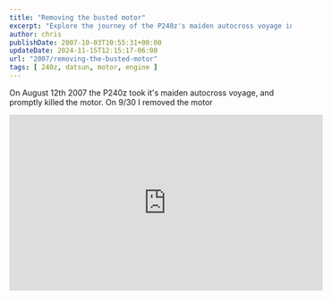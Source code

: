 ```yaml
---
title: "Removing the busted motor"
excerpt: "Explore the journey of the P240z's maiden autocross voyage in 2007 and its subsequent engine removal process."
author: chris
publishDate: 2007-10-03T10:55:31+00:00
updateDate: 2024-11-15T12:15:17-06:00
url: "2007/removing-the-busted-motor"
tags: [ 240z, datsun, motor, engine ]
---
```


On August 12th 2007 the P240z took it's maiden autocross voyage, and promptly killed the motor. On 9/30 I removed the motor

<iframe width="560" height="315" src="https://www.youtube.com/embed/6i3pUHJwBuQ?si=Pch8LzGdoDW4DS8a" title="YouTube video player" frameborder="0" allow="accelerometer; autoplay; clipboard-write; encrypted-media; gyroscope; picture-in-picture; web-share" referrerpolicy="strict-origin-when-cross-origin" allowfullscreen></iframe>


